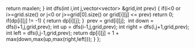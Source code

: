 return maxlen;
}
int dfs(int i,int j,vector<vector<int>> &grid,int prev) {
if(i<0 or i>=grid.size() or j<0 or j>=grid[0].size() or grid[i][j] <= prev)
return 0;
if(dp[i][j] != -1) {
return dp[i][j];
}
​
prev = grid[i][j];
​
int down = dfs(i+1,j,grid,prev);
int up = dfs(i-1,j,grid,prev);
int right = dfs(i,j+1,grid,prev);
int left = dfs(i,j-1,grid,prev);
return dp[i][j] = 1 + max(down,max(up,max(right,left)));
}
};
```